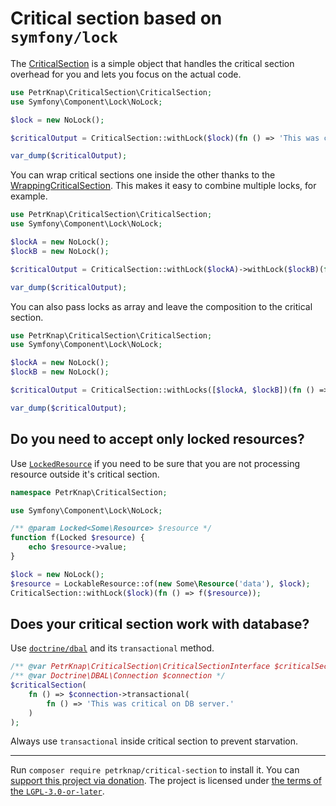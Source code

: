 # Critical section based on `symfony/lock`

The [CriticalSection](./src/CriticalSection.php) is a simple object that handles the critical section overhead for you
and lets you focus on the actual code.

```php
use PetrKnap\CriticalSection\CriticalSection;
use Symfony\Component\Lock\NoLock;

$lock = new NoLock();

$criticalOutput = CriticalSection::withLock($lock)(fn () => 'This was critical.');

var_dump($criticalOutput);
```

You can wrap critical sections one inside the other thanks to the [WrappingCriticalSection](./src/WrappingCriticalSection.php).
This makes it easy to combine multiple locks, for example.

```php
use PetrKnap\CriticalSection\CriticalSection;
use Symfony\Component\Lock\NoLock;

$lockA = new NoLock();
$lockB = new NoLock();

$criticalOutput = CriticalSection::withLock($lockA)->withLock($lockB)(fn () => 'This was critical.');

var_dump($criticalOutput);
```

You can also pass locks as array and leave the composition to the critical section.

```php
use PetrKnap\CriticalSection\CriticalSection;
use Symfony\Component\Lock\NoLock;

$lockA = new NoLock();
$lockB = new NoLock();

$criticalOutput = CriticalSection::withLocks([$lockA, $lockB])(fn () => 'This was critical.');

var_dump($criticalOutput);
```

## Do you need to accept only locked resources?

Use [`LockedResource`](./src/LockedResource.php) if you need to be sure that you are not processing resource outside it's critical section.

```php
namespace PetrKnap\CriticalSection;

use Symfony\Component\Lock\NoLock;

/** @param Locked<Some\Resource> $resource */
function f(Locked $resource) {
    echo $resource->value;
}

$lock = new NoLock();
$resource = LockableResource::of(new Some\Resource('data'), $lock);
CriticalSection::withLock($lock)(fn () => f($resource));
```

## Does your critical section work with database?

Use [`doctrine/dbal`](https://packagist.org/packages/doctrine/dbal) and its `transactional` method.

```php
/** @var PetrKnap\CriticalSection\CriticalSectionInterface $criticalSection */
/** @var Doctrine\DBAL\Connection $connection */
$criticalSection(
    fn () => $connection->transactional(
        fn () => 'This was critical on DB server.'
    )
);
```

Always use `transactional` inside critical section to prevent starvation.

---

Run `composer require petrknap/critical-section` to install it.
You can [support this project via donation](https://petrknap.github.io/donate.html).
The project is licensed under [the terms of the `LGPL-3.0-or-later`](./COPYING.LESSER).
